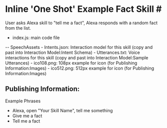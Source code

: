 # Inline 'One Shot' Example Fact Skill # <a id="title">

User asks Alexa skill to "tell me a fact", Alexa responds with a random fact from the list.

 - index.js: main code file

 -- SpeechAssets
     - Intents.json: Interaction model for this skill (copy and past into Interaction Model:Intent Schema)
     - Utterances.txt: Voice interactions for this skill (copy and past into Interaction Model:Sample Utterances)
     - ico108.png: 108px example for icon (for Publishing Information:Images)
     - ico512.png: 512px example for icon (for Publishing Information:Images)


## Publishing Information: ##
Example Phrases
 - Alexa, open "Your Skill Name", tell me something
 - Give me a fact
 - Tell me a fact

